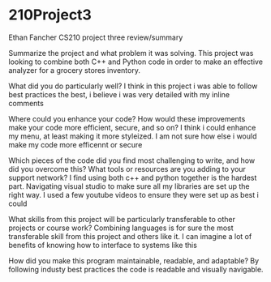 # 210Project3

Ethan Fancher
CS210
project three review/summary

Summarize the project and what problem it was solving.
  This project was looking to combine both C++ and Python code in order to make an effective analyzer for a grocery stores inventory.
  
What did you do particularly well?
  I think in this project i was able to follow best practices the best, i believe i was very detailed with my inline comments
  
Where could you enhance your code? How would these improvements make your code more efficient, secure, and so on?
  I think i could enhance my menu, at least making it more styleized. I am not sure how else i would make my code more efficennt or secure
  
Which pieces of the code did you find most challenging to write, and how did you overcome this? What tools or resources are you adding to your support network?
  I find using both c++ and python together is the hardest part. Navigating visual studio to make sure all my libraries are set up the right way. I used a few youtube videos to ensure they were set up as best i could

What skills from this project will be particularly transferable to other projects or course work?
  Combining languages is for sure the most transferable skill from this project and others like it. I can imagine a lot of benefits of knowing how to interface to systems like this

How did you make this program maintainable, readable, and adaptable?
   By following industy best practices the code is readable and visually navigable.
